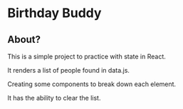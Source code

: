 # Birthday Buddy

## About?

This is a simple project to practice with state in React.

It renders a list of people found in data.js.

Creating some components to break down each element.

It has the ability to clear the list.
